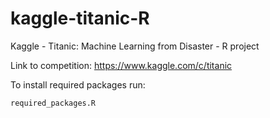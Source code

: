 # kaggle-titanic-R
Kaggle - Titanic: Machine Learning from Disaster - R project

Link to competition: https://www.kaggle.com/c/titanic


To install required packages run:
```
required_packages.R
```